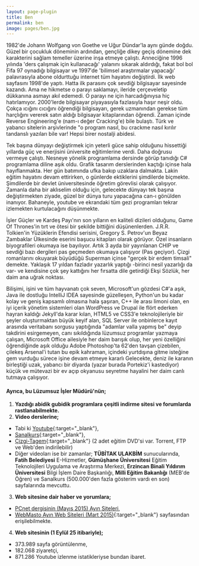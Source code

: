 ```yaml
---
layout: page-plugin
title: Ben
permalink: ben
image: pages/ben.jpg
---
```


1982'de Johann Wolfgang von Goethe ve Uğur Dündar'la aynı günde doğdu. Güzel bir çocukluk döneminin ardından, gençliğe dikey geçiş dönemine dek karakterini sağlam temeller üzerine inşa etmeye çalıştı. Anneciğine 1996 yılında 'ders çalışmak için kullanacağı' yalanını sıkarak aldırdığı, fakat bol bol Fifa 97 oynadığı bilgisayar ve 1997′de 'bilimsel araştırmalar yapacağı' palavrasıyla abone oldurttuğu internet tüm hayatını değiştirdi. İlk web sayfasını 1998'de yaptı. Hatta ilk parasını çok sevdiği bilgisayar sayesinde kazandı. Ama ne hikmetse o parayı saklamayı, ileride çerçeveletip dükkanına asmayı akıl edemedi. O parayı ne için harcadığınıysa hiç hatırlamıyor. 2000'lerde bilgisayar piyayasıyla fazlasıyla haşır neşir oldu. Çokça ıcığını cıcığını öğrendiği bilgisayarı, gerek uzmanından gerekse tüm harçlığını vererek satın aldığı bilgisayar kitaplarından öğrendi. Zaman içinde Reverse Engineering'e (nam-ı değer Cracking'e) bile bulaştı. Türk ve yabancı sitelerin arşivlerinde "o program nasıl, bu crackme nasıl kırılır tandanslı yazıları bile var! Hepsi birer nostalji abidesi.

Tek başına dünyayı değiştirmek için yeterli güce sahip olduğunu hissettiği yıllarda güç ve enerjisini üniversite eğitimlerine verdi. Daha doğrusu vermeye çalıştı. Nesneye yönelik programlama dersinde görüp tanıdığı C# programlama diline aşık oldu. Grafik tasarım derslerinden kaçtığı içinse hala hayıflanmakta. Her gün batımında ufka bakıp uzaklara dalmakta. Lakin eğitim hayatını devam ettirirken, o günlerde ektiklerini şimdilerde biçmekte. Şimdilerde bir devlet üniversitesinde öğretim görevlisi olarak çalışıyor. Zamanla daha bir aklıselim olduğu için, gelecekte dünyayı tek başına değiştirmekten ziyade, güzel bir dünya turu yapacağına can-ı gönülden inanıyor. Bahaneyle, youtube ve ekrandaki tüm gezi programları tekrar izlemekten kurtulacağını düşünmekte.

İşler Güçler ve Kardeş Payı'nın son yılların en kaliteli dizileri olduğunu, Game Of Thrones'in tırt ve ötesi bir şekilde bittiğini düşünenlerden. J.R.R. Tolkien'in Yüzüklerin Efendisi serisini, Gregory S. Petrov'un Beyaz Zambaklar Ülkesinde eserini başucu kitapları olarak görüyor. Özel insanların biyografileri okumaya ise bayılıyor. Artık 3 ayda bir yayınlanan CHIP ve sevdiği bazı dergileri pas geçmeden okumaya çalışıyor (Pas geçiyor). Çizgi romanlarını okuyarak büyüdüğü Superman içinse "gerçek bir erdem timsali" demekte. Yaklaşık 17 yıldan fazladır yazarlık yaptığı -birinci nesil yazarlığı da var- ve kendisine çok şey kattığını her fırsatta dile getirdiği Ekşi Sözlük, her daim ana uğrak noktası.

Bilişimi, işini ve tüm hayvanatı çok seven, Microsoft'un gözdesi C#'a aşık, Java ile dostluğu IntelliJ IDEA sayesinde güzelleşen, Python'un bu kadar kolay ve geniş kapsamlı olmasına hala şaşıran, C++ ile arası limoni olan, en iyi içerik yönetim sistemleri olan WordPress ve Drupal ile flört ederken hayran kaldığı Jekyll'da karar kılan, HTML5 ve CSS3'e teknolojileriyle bir şeyler oluşturmaktan büyük keyif alan, SQL Server ile onbinlerce kayıt arasında veritabanı sorgusu yaptığında "adamlar valla yapmış be" deyip takdirini esirgemeyen, canı sıkıldığında lüzumsuz programlar yazmaya çalışan, Microsoft Office ailesiyle her daim barışık olup, her yeni özelliğini öğrendiğinde aşık olduğu Adobe Photoshop'ta 62′den tavşan çizebilen, çilekeş Arsenal'i tutan bu epik kahraman, içindeki yurtdışına gitme isteğine gem vurduğu sürece işine devam etmeye kararlı Gelecekte, deniz ile karanın birleştiği uzak, yabancı bir diyarda (yazar burada Portekiz'i kastediyor) küçük ve mütevazi bir ev açıp okyanusu seyretme hayalini her daim canlı tutmaya çalışıyor.

#### Ayrıca, bu Lüzumsuz İşler Müdürü'nün;
1. **Yazdığı abidik gubidik programlara çeşitli indirme sitesi ve forumlarda rastlanabilmekte.**
2. **Video derslerine;**
- Tabi ki [Youtube](https://www.youtube.com/user/UmutDokel/about){:target="\_blank"},
- [Sanalkurs](https://sanalkurs.net/batu2k){:target="\_blank"},
- [Çizgi-Tagem](https://www.cizgi-tagem.org/e-kampus-egitim/){:target="\_blank"} (2 adet eğitim DVD'si var. Torrent, FTP ve Web'den indirilebilir)
- Diğer videoları ise bir zamanlar; **TÜBİTAK ULAKBİM** sunucularında, **Fatih Belediyesi** E-Hizmetler, **Gümüşhane Üniversitesi** Eğitim Teknolojileri Uygulama ve Araştırma Merkezi, **Erzincan Binali Yıldırım Üniversitesi** Bilgi İşlem Daire Başkanlığı, **Milli Eğitim Bakanlığı** (MEB'de Öğren) ve Sanalkurs (500.000'den fazla gösterim vardı en son) sayfalarında mevcuttu.
3. **Web sitesine dair haber ve yorumlara;**
- [PCnet dergisinin (Mayıs 2015) Ayın Siteleri](/images/bahsedenler/pcnet.jpg),
- [WebMasto Ayın Web Siteleri (Mart 2015)](http://www.webmasto.com/webmasto-ayin-web-siteleri-mart-2015){:target="\_blank"} sayfasından erişilebilmekte.
4. **Web sitesinin (1 Eylül 25 itibariyle);**
- 373.989 sayfa görüntülenme,
- 182.068 ziyaretçi,
- 871.286 Youtube izlenme istatikleriyse bundan ibaret.
